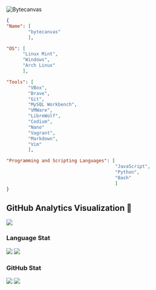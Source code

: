 ![Bytecanvas](https://github.com/bytecanvas/bytecanvas/assets/139046842/b95e6f36-c1da-4799-9341-a74e2fafa5a4)

```json
{
"Name": [
        "bytecanvas"
        ],

"OS": [
      "Linux Mint",
      "Windows",
      "Arch Linux"
      ],

"Tools": [
        "VBox",
        "Brave",
        "Git",
        "MySQL Workbench",
        "VMWare",
        "LibreWolf",
        "Codium",
        "Nano"
        "Vagrant",
        "Markdown",
        "Vim"
        ],

"Programming and Scripting Languages": [
                                        "JavaScript",
                                        "Python",
                                        "Bash"
                                        ]
}
```

## GitHub Analytics Visualization 🔎
![](https://github-profile-summary-cards.vercel.app/api/cards/profile-details?username=bytecanvas&theme=github_dark)
  
### Language Stat
![](https://github-profile-summary-cards.vercel.app/api/cards/repos-per-language?username=bytecanvas&theme=github_dark)
![](https://github-profile-summary-cards.vercel.app/api/cards/most-commit-language?username=bytecanvas&theme=github_dark)
  
### GitHub Stat 
![](https://github-profile-summary-cards.vercel.app/api/cards/stats?username=bytecanvas&theme=github_dark)
![](https://github-profile-summary-cards.vercel.app/api/cards/productive-time?username=bytecanvas&theme=github_dark)


